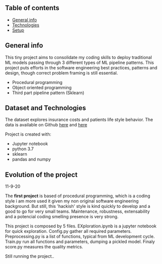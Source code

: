 ## Table of contents

* [General info](#general-info)
* [Technologies](#technologies)
* [Setup](#setup)

## General info
This tiny project aims to consolidate my coding skills to deploy traditional ML models passing through 3 different types of ML pipeline patterns. This project puts efforts in the software engineering best practices, patterns and design, though correct problem framing is still essential. 

* Procedural programming
* Object oriented programming
* Third part pipeline pattern (Sklearn)
	
## Dataset and Technologies

The dataset explores insurance costs and patients life style behavior. The data is available on Github [here](https://github.com/stedy/Machine-Learning-with-R-datasets) and [here](https://www.kaggle.com/mirichoi0218/insurance)


Project is created with:
* Jupyter notebook
* python 3.7
* sklearn
* pandas and numpy

## Evolution of the project

11-9-20

The **first project**  is based of procedural programming, which is a coding style i am more used it given my non original software engineering background. But still, this 'hackish' style is kind quickly to develop and a good to go for very small teams. Maintenance, robustness, extensability and a potencial coding smelling presence is very strong. 

This project is composed by 5 files. EXploration.ipynb is a jupyter notebook for quick exploration. Config.py gather all required parameters. Preprocessing.py is a list of functions, typical from ML development cycle. Train.py run all functions and parameters, dumping a pickled model. Finaly score.py measures the quality metrics.


Still running the project..